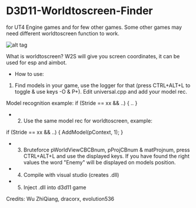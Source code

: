 # D3D11-Worldtoscreen-Finder 
for UT4 Engine games and for few other games. Some other games may need different worldtoscreen function to work.

![alt tag](https://github.com/DrNseven/D3D11-Worldtoscreen-Finder/blob/master/w2sloggergithub.jpg)

What is worldtoscreen?
W2S will give you screen coordinates, it can be used for esp and aimbot.

- How to use:
1. Find models in your game, use the logger for that (press CTRL+ALT+L to toggle & use keys -O & P+). Edit universal.cpp and add your model rec.

Model recognition example:
if (Stride == xx && ..)
{
	..
}

- 2. Use the same model rec for worldtoscreen, example:

if (Stride == xx && ..)
{
	AddModel(pContext, 1);
}

- 3. Bruteforce pWorldViewCBCBnum, pProjCBnum & matProjnum, press CTRL+ALT+L and use the displayed keys. If you have found the right values the word "Enemy" will be displayed on models position.

- 4. Compile with visual studio (creates .dll)

- 5. Inject .dll into d3d11 game



Credits: Wu ZhiQiang, dracorx, evolution536

